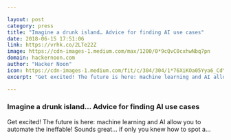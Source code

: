 ```yaml
---

layout: post
category: press
title: "Imagine a drunk island… Advice for finding AI use cases"
date: 2018-06-15 17:51:06
link: https://vrhk.co/2LTe22Z
image: https://cdn-images-1.medium.com/max/1200/0*9cQvC0cxhwNbq7pn
domain: hackernoon.com
author: "Hacker Noon"
icon: https://cdn-images-1.medium.com/fit/c/304/304/1*76XiKOa05Yya6_CdYX8pVg.jpeg
excerpt: "Get excited! The future is here: machine learning and AI allow you to automate the ineffable! Sounds great… if only you knew how to spot a…"

---
```


### Imagine a drunk island… Advice for finding AI use cases

Get excited! The future is here: machine learning and AI allow you to automate the ineffable! Sounds great… if only you knew how to spot a…